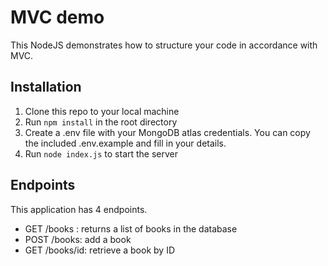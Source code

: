 # MVC demo
This NodeJS demonstrates how to structure your code in accordance with MVC.

## Installation
1. Clone this repo to your local machine
2. Run ``npm install`` in the root directory
3. Create a .env file with your MongoDB atlas credentials. You can copy the included .env.example and fill in your details.
4. Run ``node index.js`` to start the server

## Endpoints
This application has 4 endpoints.
- GET /books : returns a list of books in the database
- POST /books: add a book
- GET /books/id: retrieve a book by ID